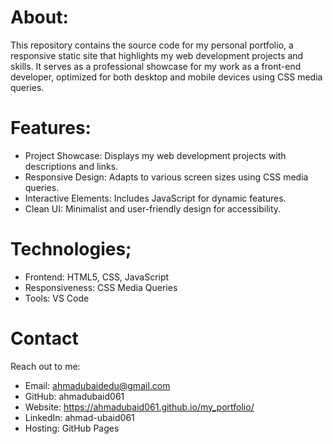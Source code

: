 # About:
This repository contains the source code for my personal portfolio, a responsive static site that highlights my web development projects and skills. It serves as a professional showcase for my work as a front-end developer, optimized for both desktop and mobile devices using CSS media queries.

# Features:
- Project Showcase:
   Displays my web development projects with descriptions and links.
- Responsive Design:
  Adapts to various screen sizes using CSS media queries.
- Interactive Elements:
   Includes JavaScript for dynamic features.
- Clean UI:
  Minimalist and user-friendly design for accessibility.

# Technologies;
- Frontend: HTML5, CSS, JavaScript
- Responsiveness: CSS Media Queries
- Tools: VS Code
  
# Contact
Reach out to me:
- Email: ahmadubaidedu@gmail.com
- GitHub: ahmadubaid061
- Website: https://ahmadubaid061.github.io/my_portfolio/
- LinkedIn: ahmad-ubaid061
- Hosting: GitHub Pages

